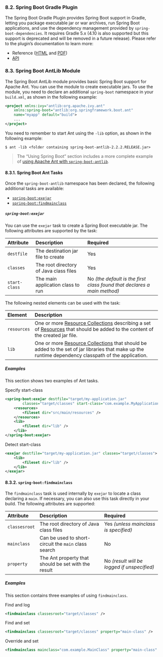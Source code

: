### 8.2. Spring Boot Gradle Plugin

The Spring Boot Gradle Plugin provides Spring Boot support in Gradle, letting you package executable jar or war archives, run Spring Boot applications, and use the dependency management provided by `spring-boot-dependencies`. It requires Gradle 5.x (4.10 is also supported but this support is deprecated and will be removed in a future release). Please refer to the plugin’s documentation to learn more:

- Reference ([HTML](https://docs.spring.io/spring-boot/docs/2.2.2.RELEASE/gradle-plugin/reference/html/) and [PDF](https://docs.spring.io/spring-boot/docs/2.2.2.RELEASE/gradle-plugin/reference/pdf/spring-boot-gradle-plugin-reference.pdf))
- [API](https://docs.spring.io/spring-boot/docs/2.2.2.RELEASE/gradle-plugin/reference/api/)

### 8.3. Spring Boot AntLib Module

The Spring Boot AntLib module provides basic Spring Boot support for Apache Ant. You can use the module to create executable jars. To use the module, you need to declare an additional `spring-boot` namespace in your `build.xml`, as shown in the following example:

```xml
<project xmlns:ivy="antlib:org.apache.ivy.ant"
    xmlns:spring-boot="antlib:org.springframework.boot.ant"
    name="myapp" default="build">
    ...
</project>
```

You need to remember to start Ant using the `-lib` option, as shown in the following example:

```
$ ant -lib <folder containing spring-boot-antlib-2.2.2.RELEASE.jar>
```

> The “Using Spring Boot” section includes a more complete example of [using Apache Ant with `spring-boot-antlib`](https://docs.spring.io/spring-boot/docs/2.2.2.RELEASE/reference/htmlsingle/#using-boot-ant).

#### 8.3.1. Spring Boot Ant Tasks

Once the `spring-boot-antlib` namespace has been declared, the following additional tasks are available:

- [`spring-boot:exejar`](https://docs.spring.io/spring-boot/docs/2.2.2.RELEASE/reference/htmlsingle/#spring-boot-ant-exejar)
- [`spring-boot:findmainclass`](https://docs.spring.io/spring-boot/docs/2.2.2.RELEASE/reference/htmlsingle/#spring-boot-ant-findmainclass)

##### `spring-boot:exejar`

You can use the `exejar` task to create a Spring Boot executable jar. The following attributes are supported by the task:

| Attribute     | Description                            | Required                                                     |
| :------------ | :------------------------------------- | :----------------------------------------------------------- |
| `destfile`    | The destination jar file to create     | Yes                                                          |
| `classes`     | The root directory of Java class files | Yes                                                          |
| `start-class` | The main application class to run      | No *(the default is the first class found that declares a main method)* |

The following nested elements can be used with the task:

| Element     | Description                                                  |
| :---------- | :----------------------------------------------------------- |
| `resources` | One or more [Resource Collections](https://ant.apache.org/manual/Types/resources.html#collection) describing a set of [Resources](https://ant.apache.org/manual/Types/resources.html) that should be added to the content of the created jar file. |
| `lib`       | One or more [Resource Collections](https://ant.apache.org/manual/Types/resources.html#collection) that should be added to the set of jar libraries that make up the runtime dependency classpath of the application. |

##### Examples

This section shows two examples of Ant tasks.

Specify start-class

```xml
<spring-boot:exejar destfile="target/my-application.jar"
        classes="target/classes" start-class="com.example.MyApplication">
    <resources>
        <fileset dir="src/main/resources" />
    </resources>
    <lib>
        <fileset dir="lib" />
    </lib>
</spring-boot:exejar>
```

Detect start-class

```xml
<exejar destfile="target/my-application.jar" classes="target/classes">
    <lib>
        <fileset dir="lib" />
    </lib>
</exejar>
```

#### 8.3.2. `spring-boot:findmainclass`

The `findmainclass` task is used internally by `exejar` to locate a class declaring a `main`. If necessary, you can also use this task directly in your build. The following attributes are supported:

| Attribute     | Description                                          | Required                                    |
| :------------ | :--------------------------------------------------- | :------------------------------------------ |
| `classesroot` | The root directory of Java class files               | Yes *(unless mainclass is specified)*       |
| `mainclass`   | Can be used to short-circuit the `main` class search | No                                          |
| `property`    | The Ant property that should be set with the result  | No *(result will be logged if unspecified)* |

##### Examples

This section contains three examples of using `findmainclass`.

Find and log

```xml
<findmainclass classesroot="target/classes" />
```

Find and set

```xml
<findmainclass classesroot="target/classes" property="main-class" />
```

Override and set

```xml
<findmainclass mainclass="com.example.MainClass" property="main-class" />
```

